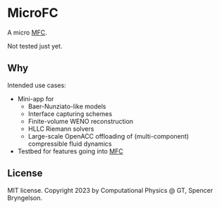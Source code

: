 # MicroFC

A micro [MFC](mflowcode.github.io).

Not tested just yet.

## Why 

Intended use cases:
* Mini-app for 
	* Baer-Nunziato-like models 
	* Interface capturing schemes
	* Finite-volume WENO reconstruction
	* HLLC Riemann solvers
	* Large-scale OpenACC offloading of (multi-component) compressible fluid dynamics
* Testbed for features going into [MFC](mflowcode.github.io) 

## License

MIT license. Copyright 2023 by Computational Physics @ GT, Spencer Bryngelson.
